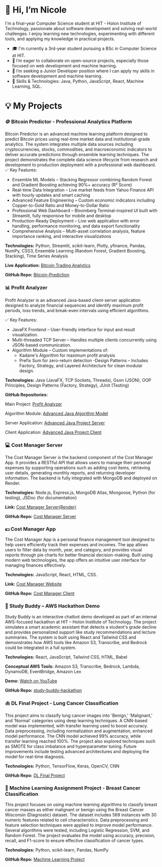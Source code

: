 # 👋 Hi, I’m Nicole

I'm a final-year Computer Science student at HIT - Holon Institute of Technology, passionate about software development and solving real-world challenges. 
I enjoy learning new technologies, experimenting with different tools, and applying my knowledge in practical projects.

- 🎓 I'm currently a 3rd-year student pursuing a BSc in Computer Science at HIT.
- 🤗 I’m eager to collaborate on open-source projects, especially those focused on web development and machine learning.
- 💼 I’m seeking a Junior Developer position where I can apply my skills in software development and machine learning.
- 🔧 Skills & Technologies: Java, Python, JavaScript, React, Machine Learning, SQL.


# 💡 My Projects

### 🪙 Bitcoin Predictor - Professional Analytics Platform
Bitcoin Predictor is an advanced machine learning platform designed to predict Bitcoin prices using real-time market data and institutional-grade analytics. The system integrates multiple data sources including cryptocurrencies, stocks, commodities, and macroeconomic indicators to deliver accurate predictions through ensemble learning techniques. The project demonstrates the complete data science lifecycle from research and development to production deployment with a professional web dashboard.
✅ Key Features:

- Ensemble ML Models – Stacking Regressor combining Random Forest and Gradient Boosting achieving 90%+ accuracy (R² Score)
- Real-time Data Integration – Live market feeds from Yahoo Finance API with hourly updates and smart caching
- Advanced Feature Engineering – Custom economic indicators including Copper-to-Gold Ratio and Money-to-Dollar Ratio
- Professional Web Dashboard – Bloomberg Terminal-inspired UI built with Streamlit, fully responsive for mobile and desktop
- Production-Ready Deployment – Live web application with error handling, performance monitoring, and data export functionality
- Comprehensive Analysis – Multi-asset correlation analysis, feature importance ranking, and interactive visualizations

**Technologies:** Python, Streamlit, scikit-learn, Plotly, yfinance, Pandas, NumPy, CSS3, Ensemble Learning (Random Forest, Gradient Boosting, Stacking), Time Series Analysis

**Live Application:** [Bitcoin Trading Analytics](https://btc-trading-analytics.streamlit.app/)

**GitHub Repo:** [Bitcoin-Prediction](https://github.com/NicoleDavidov/Bitcoin-Prediction)


### 📊 Profit Analyzer
Profit Analyzer is an advanced Java-based client-server application designed to analyze financial sequences and identify maximum profit periods, loss trends, and break-even intervals using efficient algorithms.

✅ Key Features:
- JavaFX Frontend – User-friendly interface for input and result visualization.
- Multi-threaded TCP Server – Handles multiple clients concurrently using JSON-based communication.
- Algorithm Module – Custom implementations of:
    * Kadane's Algorithm for maximum profit analysis
    * Prefix Sum for zero-return detection
-Design Patterns – Includes Factory, Strategy, and Layered Architecture for clean modular design.

**Technologies:** Java (JavaFX, TCP Sockets, Threads), Gson (JSON), OOP Principles, Design Patterns (Factory, Strategy), JUnit (Testing)

**GitHub Repositories:**

Main Project: [Profit Analyzer](https://github.com/NicoleDavidov/Profit-Analyzer-Advanced-Java-Project)

Algorithm Module: [Advanced Java Algorithm Model](https://github.com/NicoleDavidov/Advanced-Java-Algorithm-Model/tree/e52af1514cba84069bba2672b3205b5c22192cc8)

Server Application: [Advanced Java Project Server](https://github.com/NicoleDavidov/Advanced-Java-Project-Server/tree/de0654f390f82ee5d851db24a25ac88026bb0df3)

Client Application: [Advanced Java Project Client](https://github.com/NicoleDavidov/Advanced-Java-Project-Client/tree/14e60956cdef19a24adcef8ce454cebd5fdbacf3)


### 💻 Cost Manager Server
The Cost Manager Server is the backend component of the Cost Manager App. It provides a RESTful API that allows users to manage their personal expenses by supporting operations such as adding cost items, retrieving user details, generating monthly reports, and returning developer information. The backend is fully integrated with MongoDB and deployed on Render.

**Technologies:** Node.js, Express.js, MongoDB Atlas, Mongoose, Python (for testing), JSDoc (for documentation)

**Link:** [Cost Manager Server(Render)](https://costmanagerserversideproject.onrender.com/) 

**GitHub Repo:** [Cost Manager Server](https://github.com/NicoleDavidov/CostManagerServerSide)


### 💵 Cost Manager App
The Cost Manager App is a personal finance management tool designed to help users efficiently track their expenses and incomes. The app allows users to filter data by month, year, and category, and provides visual reports through pie charts for better financial decision-making. Built using modern web technologies, the app offers an intuitive user interface for managing finances effectively.

**Technologies:** JavaScript, React, HTML, CSS.

**Link:** [Cost Manager Website](https://costmanager-y239.onrender.com)

**GitHub Repo:** [Cost Manager Client](https://github.com/NicoleDavidov/CostManager)

### 🧠 Study Buddy – AWS Hackathon Demo
Study Buddy is an interactive chatbot demo developed as part of an internal AWS-focused hackathon at HIT – Holon Institute of Technology.
The project simulates a smart academic assistant that detects a student's grade decline and provides personalized support like study recommendations and lecture summaries.
The system is built using React and Tailwind CSS and demonstrates how AWS tools like Amazon S3, Transcribe, and Bedrock could be integrated in a full system.

**Technologies:** React, JavaScript, Tailwind CSS, HTML, Babel

**Conceptual AWS Tools:** Amazon S3, Transcribe, Bedrock, Lambda, DynamoDB, EventBridge, Amazon Lex

**Demo:** [Watch on YouTube](https://youtu.be/9B5jRm6vPm8)

**GitHub Repo:** [study-buddy-hackathon](https://github.com/NicoleDavidov/study-buddy-hackathon)

### 🫁 DL Final Project - Lung Cancer Classification
This project aims to classify lung cancer images into 'Benign,' 'Malignant,' and 'Normal' categories using deep learning techniques. A CNN-based model was implemented, with transfer learning used to boost accuracy. Data preprocessing, including normalization and augmentation, enhanced model performance. The CNN model achieved 99% accuracy, while transfer learning reached 100%. The project also explored techniques such as SMOTE for class imbalance and hyperparameter tuning. Future improvements include testing advanced architectures and deploying the model for real-time diagnosis.

**Technologies:** Python, TensorFlow, Keras, OpenCV, CNN

**GitHub Repo:** [DL Final Project](https://github.com/NicoleDavidov/DL_finalProject)

### 🎯 Machine Learning Assignment Project - Breast Cancer Classification
This project focuses on using machine learning algorithms to classify breast cancer masses as either malignant or benign using the Breast Cancer Wisconsin (Diagnostic) dataset. The dataset includes 569 instances with 30 numeric features related to cell characteristics. Data preprocessing and feature selection techniques were applied to improve model performance. Several algorithms were tested, including Logistic Regression, SVM, and Random Forest. The project evaluates the model using accuracy, precision, recall, and F1-score to ensure effective classification of cancer types.

**Technologies:** Python, scikit-learn, Pandas, NumPy

**GitHub Repo:** [Machine Learning Project](https://github.com/NicoleDavidov/BreastCancerML)
